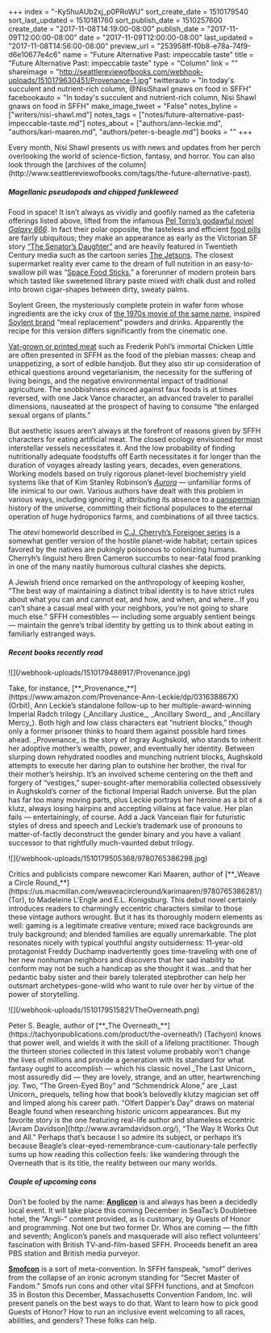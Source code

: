 +++
index = "-KyShuAUb2xj_p0PRoWU"
sort_create_date = 1510179540
sort_last_updated = 1510181760
sort_publish_date = 1510257600
create_date = "2017-11-08T14:19:00-08:00"
publish_date = "2017-11-09T12:00:00-08:00"
date = "2017-11-09T12:00:00-08:00"
last_updated = "2017-11-08T14:56:00-08:00"
preview_url = "253958ff-f0b8-e78a-74f9-d6e10677e4c6"
name = "Future Alternative Past: impeccable taste"
title = "Future Alternative Past: impeccable taste"
type = "Column"
link = ""
shareimage = "http://seattlereviewofbooks.com/webhook-uploads/1510179630451/Provenance-1.jpg"
twitterauto = "In today's succulent and nutrient-rich column, @NisiShawl gnaws on food in SFFH"
facebookauto = "In today's succulent and nutrient-rich column, Nisi Shawl gnaws on food in SFFH"
make_image_tweet = "False"
notes_byline = ["writers/nisi-shawl.md"]
notes_tags = ["notes/future-alternative-past-impeccable-taste.md"]
notes_about = ["authors/ann-leckie.md", "authors/kari-maaren.md", "authors/peter-s-beagle.md"]
books = ""
+++
<p class="intro">Every month, Nisi Shawl presents us with news and updates from her perch overlooking the world of science-fiction, fantasy, and horror. You can also look through the [archives of the column](http://www.seattlereviewofbooks.com/tags/the-future-alternative-past).</p>

<h5>Magellanic pseudopods and chipped funkleweed</h5>

Food in space! It isn’t always as vividly and goofily named as the cafeteria offerings listed above, lifted from the infamous [Pel Torro’s godawful novel _Galaxy 666_](https://en.wikipedia.org/wiki/Lionel_Fanthorpe). In fact their polar opposite, the tasteless and efficient [food pills](http://www.bbc.com/future/story/20120221-food-pills-a-staple-of-sci-fi) are fairly ubiquitous; they make an appearance as early as the Victorian SF story [“The Senator’s Daughter”](http://gutenberg.net.au/ebooks06/0602521h.html) and are heavily featured in Twentieth Century media such as the cartoon series [The Jetsons](http://www.imdb.com/title/tt0055683/). The closest supermarket reality ever came to the dream of full nutrition in an easy-to-swallow pill was “[Space Food Sticks](https://en.wikipedia.org/wiki/Space_Food_Sticks),” a forerunner of modern protein bars which tasted like sweetened library paste mixed with chalk dust and rolled into brown cigar-shapes between dirty, sweaty palms.

Soylent Green, the mysteriously complete protein in wafer form whose ingredients are the icky crux of [the 1970s movie of the same name](https://en.wikipedia.org/wiki/Soylent_Green), inspired [Soylent brand](https://www.soylent.com/) “meal replacement” powders and drinks. Apparently the recipe for this version differs significantly from the cinematic one.

[Vat-grown or printed meat](http://www.sfchronicle.com/food/article/A-brief-history-of-sci-fi-meat-11124848.php) such as Frederik Pohl’s immortal Chicken Little are often presented in SFFH as the food of the plebian masses: cheap and unappetizing, a sort of edible handjob. But they also stir up consideration of ethical questions around vegetarianism, the necessity for the suffering of living beings, and the negative environmental impact of traditional agriculture. The snobbishness evinced against faux foods is at times reversed, with one Jack Vance character, an advanced traveler to parallel dimensions, nauseated at the prospect of having to consume “the enlarged sexual organs of plants.”

But aesthetic issues aren’t always at the forefront of reasons given by SFFH characters for eating artificial meat. The closed ecology envisioned for most interstellar vessels necessitates it. And the low probability of finding nutritionally adequate foodstuffs off Earth necessitates it for longer than the duration of voyages already lasting years, decades, even generations.  Working models based on truly rigorous planet-level biochemistry yield systems like that of Kim Stanley Robinson’s [_Aurora_](https://www.amazon.com/Aurora-Kim-Stanley-Robinson/dp/0316098094) &mdash; unfamiliar forms of life inimical to our own. Various authors have dealt with this problem in various ways, including ignoring it, attributing its absence to a [panspermian](https://en.wikipedia.org/wiki/Panspermia) history of the universe, committing their fictional populaces to the eternal operation of huge hydroponics farms, and combinations of all three tactics.

The _atevi_ homeworld described in [C.J. Cherryh’s Foreigner series](http://www.cherryh.com/WaveWithoutAShore/about/) is a somewhat gentler version of the hostile planet-wide habitat; certain spices favored by the natives are pukingly poisonous to colonizing humans. Cherryh’s linguist hero Bren Cameron succumbs to near-fatal food pranking in one of the many nastily humorous cultural clashes she depicts.

A Jewish friend once remarked on the anthropology of keeping kosher, “The best way of maintaining a distinct tribal identity is to have strict rules about what you can and cannot eat, and how, and when, and where&hellip;If you can’t share a casual meal with your neighbors, you’re not going to share much else.”  SFFH comestibles &mdash; including some arguably sentient beings &mdash; maintain the genre’s tribal identity by getting us to think about eating in familiarly estranged ways.

<div class="break"></div>

<h5>Recent books recently read</h5>

<p class="image-left">![](/webhook-uploads/1510179486917/Provenance.jpg)</p>

<p class="noindent">
    Take, for instance, [**_Provenance_**](https://www.amazon.com/Provenance-Ann-Leckie/dp/031638867X) (Orbit), Ann Leckie’s standalone follow-up to her multiple-award-winning Imperial Radch trilogy (_Ancillary Justice_, _Ancillary Sword_, and _Ancillary Mercy_). Both high and low class characters eat “nutrient blocks,” though only a former prisoner thinks to hoard them against possible hard times ahead. _Provenance_ is the story of Ingray Aughskold, who stands to inherit her adoptive mother’s wealth, power, and eventually her identity. Between slurping down rehydrated noodles and munching nutrient blocks, Aughskold attempts to execute her daring plan to outshine her brother, the rival for their mother’s heirship. It’s an involved scheme centering on the theft and forgery of “vestiges,” super-sought-after memorabilia collected obsessively in Aughskold’s corner of the fictional Imperial Radch universe. But the plan has far too many moving parts, plus Leckie portrays her heroine as a bit of a klutz, always losing hairpins and accepting villains at face value. Her plan fails &mdash; entertainingly, of course. Add a Jack Vanceian flair for futuristic styles of dress and speech and Leckie’s trademark use of pronouns to matter-of-factly deconstruct the gender binary and you have a valiant successor to that rightfully much-vaunted debut trilogy.
</p>

<p class="break"></p>

<p class="image-left">![](/webhook-uploads/1510179505368/9780765386298.jpg)</p>

<p class="noindent">
    Critics and publicists compare newcomer Kari Maaren, author of [**_Weave a Circle Round_**](https://us.macmillan.com/weaveacircleround/karimaaren/9780765386281/) (Tor), to Madeleine L’Engle and E.L. Konigsburg. This debut novel certainly introduces readers to charmingly eccentric characters similar to those these vintage authors wrought. But it has its thoroughly modern elements as well: gaming is a legitimate creative venture; mixed race backgrounds are truly background; and blended families are equally unremarkable. The plot resonates nicely with typical youthful angsty outsiderness: 11-year-old protagonist Freddy Duchamp inadvertently goes time-traveling with one of her new nonhuman neighbors and discovers that her sad inability to conform may not be such a handicap as she thought it was&hellip;and that her pedantic baby sister and their barely tolerated stepbrother can help her outsmart archetypes-gone-wild who want to rule over her by virtue of the power of storytelling.
</p>

<p class="break"></p>

<p class="image-left">![](/webhook-uploads/1510179515821/TheOverneath.png)</p>

<p class="noindent">
Peter S. Beagle, author of [**_The Overneath_**](https://tachyonpublications.com/product/the-overneath/) (Tachyon) knows that power well, and wields it with the skill of a lifelong practitioner. Though the thirteen stories collected in this latest volume probably won’t change the lives of millions and provide a generation with its standard for what fantasy ought to accomplish &mdash; which his classic novel _The Last Unicorn_ most assuredly did &mdash; they are lovely, strange, and an utter, heartwrenching joy.  Two, “The Green-Eyed Boy” and “Schmendrick Alone,” are _Last Unicorn_ prequels, telling how that book’s belovedly klutzy magician set off and limped along his career path. “Olfert Dapper’s Day” draws on material Beagle found when researching historic unicorn appearances.  But my favorite story is the one featuring real-life author and shameless eccentric [Avram Davidson](http://www.avramdavidson.org/), “The Way It Works Out and All.” Perhaps that’s because I so admire its subject, or perhaps it’s because Beagle’s clear-eyed-remembrance-cum-cautionary-tale perfectly sums up how reading this collection feels: like wandering through the Overneath that is its title, the reality between our many worlds.
</p>

<div class="break"></div>

<h5>Couple of upcoming cons</h5>

Don’t be fooled by the name: [**Anglicon**](http://anglicon.org/) is and always has been a decidedly local event. It will take place this coming December in SeaTac’s Doubletree hotel, the “Angli-” content provided, as is customary, by Guests of Honor and programming. Not one but two former Dr. Whos are coming &mdash; the fifth and seventh; Anglicon’s panels and masquerade will also reflect volunteers’ fascination with British TV-and-film-based SFFH. Proceeds benefit an area PBS station and British media purveyor.

<div class="break"></div>

[**Smofcon**](http://www.smofcon35.org/) is a sort of meta-convention. In SFFH fanspeak, “smof” derives from the collapse of an ironic acronym standing for “Secret Master of Fandom.” Smofs run cons and other vital SFFH functions, and at Smofcon 35 in Boston this December, Massachusetts Convention Fandom, Inc. will present panels on the best ways to do that. Want to learn how to pick good Guests of Honor? How to run an inclusive event welcoming to all races, abilities, and genders? These folks can help.